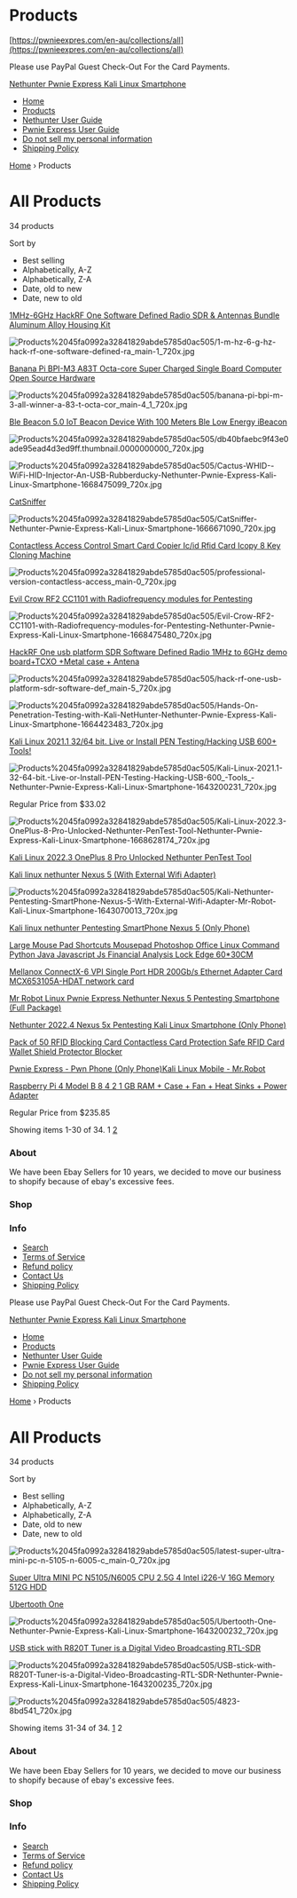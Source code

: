 # Products

[https://pwnieexpres.com/en-au/collections/all](https://pwnieexpres.com/en-au/collections/all)

Please use PayPal Guest Check-Out For the Card Payments.

[Nethunter Pwnie Express Kali Linux Smartphone](https://pwnieexpres.com/en-au)

- [Home](https://pwnieexpres.com/en-au)
- [Products](https://pwnieexpres.com/en-au/collections/all)
- [Nethunter User Guide](https://www.kali.org/docs/nethunter/)
- [Pwnie Express User Guide](https://cdn.shopify.com/s/files/1/0298/5335/1980/files/7095890.pdf?v=1659214038)
- [Do not sell my personal information](https://pwnieexpres.com/en-au/pages/ccpa-opt-out)
- [Shipping Policy](https://pwnieexpres.com/en-au/pages/shipping-policy)

[Home](https://pwnieexpres.com/en-au) › Products

# All Products

34 products

Sort by

- Best selling
- Alphabetically, A-Z
- Alphabetically, Z-A
- Date, old to new
- Date, new to old

[1MHz-6GHz HackRF One Software Defined Radio SDR & Antennas Bundle Aluminum Alloy Housing Kit](https://pwnieexpres.com/en-au/collections/all/products/1mhz-6ghz-hackrf-one-software-defined-radio-sdr-antennas-bundle-aluminum-alloy-housing-kit)

![Products%2045fa0992a32841829abde5785d0ac505/1-m-hz-6-g-hz-hack-rf-one-software-defined-ra_main-1_720x.jpg](Products%2045fa0992a32841829abde5785d0ac505/1-m-hz-6-g-hz-hack-rf-one-software-defined-ra_main-1_720x.jpg)

[Banana Pi BPI-M3 A83T Octa-core Super Charged Single Board Computer Open Source Hardware](https://pwnieexpres.com/en-au/collections/all/products/banana-pi-bpi-m3-a83t-octa-core-super-charged-single-board-computer-open-source-hardware)

![Products%2045fa0992a32841829abde5785d0ac505/banana-pi-bpi-m-3-all-winner-a-83-t-octa-cor_main-4_1_720x.jpg](Products%2045fa0992a32841829abde5785d0ac505/banana-pi-bpi-m-3-all-winner-a-83-t-octa-cor_main-4_1_720x.jpg)

[Ble Beacon 5.0 IoT Beacon Device With 100 Meters Ble Low Energy iBeacon](https://pwnieexpres.com/en-au/collections/all/products/ble-beacon-5-0-iot-beacon-device-with-100-meters-ble-low-energy-ibeacon)

![Products%2045fa0992a32841829abde5785d0ac505/db40bfaebc9f43e0ade95ead4d3ed9ff.thumbnail.0000000000_720x.jpg](Products%2045fa0992a32841829abde5785d0ac505/db40bfaebc9f43e0ade95ead4d3ed9ff.thumbnail.0000000000_720x.jpg)

![Products%2045fa0992a32841829abde5785d0ac505/Cactus-WHID--WiFi-HID-Injector-An-USB-Rubberducky-Nethunter-Pwnie-Express-Kali-Linux-Smartphone-1668475099_720x.jpg](Products%2045fa0992a32841829abde5785d0ac505/Cactus-WHID--WiFi-HID-Injector-An-USB-Rubberducky-Nethunter-Pwnie-Express-Kali-Linux-Smartphone-1668475099_720x.jpg)

[CatSniffer](https://pwnieexpres.com/en-au/collections/all/products/catsniffer)

![Products%2045fa0992a32841829abde5785d0ac505/CatSniffer-Nethunter-Pwnie-Express-Kali-Linux-Smartphone-1666671090_720x.jpg](Products%2045fa0992a32841829abde5785d0ac505/CatSniffer-Nethunter-Pwnie-Express-Kali-Linux-Smartphone-1666671090_720x.jpg)

[Contactless Access Control Smart Card Copier Ic/id Rfid Card Icopy 8 Key Cloning Machine](https://pwnieexpres.com/en-au/collections/all/products/contactless-access-control-smart-card-copier-ic-id-rfid-card-icopy-8-key-cloning-machine)

![Products%2045fa0992a32841829abde5785d0ac505/professional-version-contactless-access_main-0_720x.jpg](Products%2045fa0992a32841829abde5785d0ac505/professional-version-contactless-access_main-0_720x.jpg)

[Evil Crow RF2 CC1101 with Radiofrequency modules for Pentesting](https://pwnieexpres.com/en-au/collections/all/products/evil-crow-rf2-cc1101-with-radiofrequency-modules-for-pentesting)

![Products%2045fa0992a32841829abde5785d0ac505/Evil-Crow-RF2-CC1101-with-Radiofrequency-modules-for-Pentesting-Nethunter-Pwnie-Express-Kali-Linux-Smartphone-1668475480_720x.jpg](Products%2045fa0992a32841829abde5785d0ac505/Evil-Crow-RF2-CC1101-with-Radiofrequency-modules-for-Pentesting-Nethunter-Pwnie-Express-Kali-Linux-Smartphone-1668475480_720x.jpg)

[HackRF One usb platform SDR Software Defined Radio 1MHz to 6GHz demo board+TCXO +Metal case + Antena](https://pwnieexpres.com/en-au/collections/all/products/hackrf-one-usb-platform-sdr-software-defined-radio-1mhz-to-6ghz-demo-board-tcxo-metal-case-antena)

![Products%2045fa0992a32841829abde5785d0ac505/hack-rf-one-usb-platform-sdr-software-def_main-5_720x.jpg](Products%2045fa0992a32841829abde5785d0ac505/hack-rf-one-usb-platform-sdr-software-def_main-5_720x.jpg)

![Products%2045fa0992a32841829abde5785d0ac505/Hands-On-Penetration-Testing-with-Kali-NetHunter-Nethunter-Pwnie-Express-Kali-Linux-Smartphone-1664423483_720x.jpg](Products%2045fa0992a32841829abde5785d0ac505/Hands-On-Penetration-Testing-with-Kali-NetHunter-Nethunter-Pwnie-Express-Kali-Linux-Smartphone-1664423483_720x.jpg)

[Kali Linux 2021.1 32/64 bit. Live or Install PEN Testing/Hacking USB 600+ Tools!](https://pwnieexpres.com/en-au/collections/all/products/kali-linux-2021-1-32-64-bit-live-or-install-pen-testing-hacking-usb-600-tools)

![Products%2045fa0992a32841829abde5785d0ac505/Kali-Linux-2021.1-32-64-bit.-Live-or-Install-PEN-Testing-Hacking-USB-600_-Tools_-Nethunter-Pwnie-Express-Kali-Linux-Smartphone-1643200231_720x.jpg](Products%2045fa0992a32841829abde5785d0ac505/Kali-Linux-2021.1-32-64-bit.-Live-or-Install-PEN-Testing-Hacking-USB-600_-Tools_-Nethunter-Pwnie-Express-Kali-Linux-Smartphone-1643200231_720x.jpg)

 Regular Price   from $33.02  

![Products%2045fa0992a32841829abde5785d0ac505/Kali-Linux-2022.3-OnePlus-8-Pro-Unlocked-Nethunter-PenTest-Tool-Nethunter-Pwnie-Express-Kali-Linux-Smartphone-1668628174_720x.jpg](Products%2045fa0992a32841829abde5785d0ac505/Kali-Linux-2022.3-OnePlus-8-Pro-Unlocked-Nethunter-PenTest-Tool-Nethunter-Pwnie-Express-Kali-Linux-Smartphone-1668628174_720x.jpg)

[Kali Linux 2022.3 OnePlus 8 Pro Unlocked Nethunter PenTest Tool](https://pwnieexpres.com/en-au/collections/all/products/kali-linux-2022-3-oneplus-8-pro-unlocked-nethunter-pentest-tool) 

[Kali linux nethunter Nexus 5 (With External Wifi Adapter)](https://pwnieexpres.com/en-au/collections/all/products/6637197033516)

![Products%2045fa0992a32841829abde5785d0ac505/Kali-Nethunter-Pentesting-SmartPhone-Nexus-5-_With-External-Wifi-Adapter_-Mr-Robot-Kali-Linux-Smartphone-1643070013_720x.jpg](Products%2045fa0992a32841829abde5785d0ac505/Kali-Nethunter-Pentesting-SmartPhone-Nexus-5-_With-External-Wifi-Adapter_-Mr-Robot-Kali-Linux-Smartphone-1643070013_720x.jpg)

[Kali linux nethunter Pentesting SmartPhone Nexus 5 (Only Phone)](https://pwnieexpres.com/en-au/collections/all/products/6637196869676) 

[Large Mouse Pad Shortcuts Mousepad Photoshop Office Linux Command Python Java Javascript Js Financial Analysis Lock Edge 60*30CM](https://pwnieexpres.com/en-au/collections/all/products/large-mouse-pad-shortcuts-mousepad-photoshop-office-linux-command-python-java-javascript-js-financial-analysis-lock-edge-60-30cm) 

[Mellanox ConnectX-6 VPI Single Port HDR 200Gb/s Ethernet Adapter Card MCX653105A-HDAT network card](https://pwnieexpres.com/en-au/collections/all/products/mellanox-connectx-6-vpi-single-port-hdr-200gb-s-ethernet-adapter-card-mcx653105a-hdat-network-card) 

[Mr Robot Linux Pwnie Express Nethunter Nexus 5 Pentesting Smartphone (Full Package)](https://pwnieexpres.com/en-au/collections/all/products/nexus-5-pentesting-smartphone-full-package) 

[Nethunter 2022.4 Nexus 5x Pentesting Kali Linux Smartphone (Only Phone)](https://pwnieexpres.com/en-au/collections/all/products/nethunter-nexus-5x) 

[Pack of 50 RFID Blocking Card Contactless Card Protection Safe RFID Card Wallet Shield Protector Blocker](https://pwnieexpres.com/en-au/collections/all/products/pack-of-50-rfid-blocking-card-contactless-card-protection-safe-rfid-card-wallet-shield-protector-blocker) 

[Pwnie Express - Pwn Phone (Only Phone)Kali Linux Mobile - Mr.Robot](https://pwnieexpres.com/en-au/collections/all/products/pwnie-express-nexus-5-pentesting-pwn-phone) 

[Raspberry Pi 4 Model B 8 4 2 1 GB RAM + Case + Fan + Heat Sinks + Power Adapter](https://pwnieexpres.com/en-au/collections/all/products/raspberry-pi-4-model-b-8-4-2-1-gb-ram-case-fan-heat-sinks-power-adapter)

 Regular Price   from $235.85  

Showing items 1-30 of 34.  1 [2](https://pwnieexpres.com/en-au/collections/all?page=2)

### About

We have been Ebay Sellers for 10 years, we decided to move our business to shopify because of ebay's excessive fees.

### Shop

### Info

- [Search](https://pwnieexpres.com/en-au/search)
- [Terms of Service](https://pwnieexpres.com/en-au/policies/terms-of-service)
- [Refund policy](https://pwnieexpres.com/en-au/policies/refund-policy)
- [Contact Us](https://pwnieexpres.com/en-au/pages/contact-us)
- [Shipping Policy](https://pwnieexpres.com/en-au/policies/shipping-policy)

Please use PayPal Guest Check-Out For the Card Payments.

[Nethunter Pwnie Express Kali Linux Smartphone](https://pwnieexpres.com/en-au)

- [Home](https://pwnieexpres.com/en-au)
- [Products](https://pwnieexpres.com/en-au/collections/all)
- [Nethunter User Guide](https://www.kali.org/docs/nethunter/)
- [Pwnie Express User Guide](https://cdn.shopify.com/s/files/1/0298/5335/1980/files/7095890.pdf?v=1659214038)
- [Do not sell my personal information](https://pwnieexpres.com/en-au/pages/ccpa-opt-out)
- [Shipping Policy](https://pwnieexpres.com/en-au/pages/shipping-policy)

[Home](https://pwnieexpres.com/en-au) › Products

# All Products

34 products

Sort by

- Best selling
- Alphabetically, A-Z
- Alphabetically, Z-A
- Date, old to new
- Date, new to old

![Products%2045fa0992a32841829abde5785d0ac505/latest-super-ultra-mini-pc-n-5105-n-6005-c_main-0_720x.jpg](Products%2045fa0992a32841829abde5785d0ac505/latest-super-ultra-mini-pc-n-5105-n-6005-c_main-0_720x.jpg)

[Super Ultra MINI PC N5105/N6005 CPU 2.5G 4 InteI i226-V 16G Memory 512G HDD](https://pwnieexpres.com/en-au/collections/all/products/super-ultra-mini-pc-n5105-n6005-cpu-2-5g-4-intei-i226-v-16g-memory-512g-hdd) 

[Ubertooth One](https://pwnieexpres.com/en-au/collections/all/products/ubertooth-one)

![Products%2045fa0992a32841829abde5785d0ac505/Ubertooth-One-Nethunter-Pwnie-Express-Kali-Linux-Smartphone-1643200232_720x.jpg](Products%2045fa0992a32841829abde5785d0ac505/Ubertooth-One-Nethunter-Pwnie-Express-Kali-Linux-Smartphone-1643200232_720x.jpg)

[USB stick with R820T Tuner is a Digital Video Broadcasting RTL-SDR](https://pwnieexpres.com/en-au/collections/all/products/rtl-sdr)

![Products%2045fa0992a32841829abde5785d0ac505/USB-stick-with-R820T-Tuner-is-a-Digital-Video-Broadcasting-RTL-SDR-Nethunter-Pwnie-Express-Kali-Linux-Smartphone-1643200235_720x.jpg](Products%2045fa0992a32841829abde5785d0ac505/USB-stick-with-R820T-Tuner-is-a-Digital-Video-Broadcasting-RTL-SDR-Nethunter-Pwnie-Express-Kali-Linux-Smartphone-1643200235_720x.jpg)

![Products%2045fa0992a32841829abde5785d0ac505/4823-8bd541_720x.jpg](Products%2045fa0992a32841829abde5785d0ac505/4823-8bd541_720x.jpg)

Showing items 31-34 of 34.   [1](https://pwnieexpres.com/en-au/collections/all?page=1) 2

### About

We have been Ebay Sellers for 10 years, we decided to move our business to shopify because of ebay's excessive fees.

### Shop

### Info

- [Search](https://pwnieexpres.com/en-au/search)
- [Terms of Service](https://pwnieexpres.com/en-au/policies/terms-of-service)
- [Refund policy](https://pwnieexpres.com/en-au/policies/refund-policy)
- [Contact Us](https://pwnieexpres.com/en-au/pages/contact-us)
- [Shipping Policy](https://pwnieexpres.com/en-au/policies/shipping-policy)